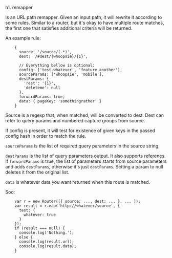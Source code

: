 h1. remapper

Is an URL path remapper. Given an input path, it will rewrite it according to
some rules. Similar to a router, but it's okay to have multiple route matches,
the first one that satisfies additional criteria will be returned.

An example rule:

        {
          source: '/source/(.*)',
          dest: '/#dest/{whoopsie}/{1}',

          // Everything bellow is optional:
          config: ['test.whatever', 'feature.another'],
          sourceParams: ['whoopsie', 'mobile'],
          destParams: {
            'rest': '{1}',
            'deleteme': null
          },
          forwardParams: true,
          data: { pageKey: 'somethingrather' }
        }

Source is a regexp that, when matched, will be converted to dest. Dest can refer
to query params and numbered capture groups from source.

If config is present, it will test for existence of given keys in the passed
config hash in order to match the rule.

`sourceParams` is the list of required query parameters in the source string,

`destParams` is the list of query parameters output. It also supports referenes.
If `forwardParams` is true, the list of parameters starts from source parameters
and adds `destParams`, otherwise it's just `destParams`. Setting a param to
null deletes it from the original list.

`data` is whatever data you want returned when this route is matched.

Soo:

        var r = new Router([{ source: ..., dest: ... }, ... ]);
        var result = r.map('http://whatever/source', {
          test: {
            whatever: true
          }
        });
        if (result === null) {
          console.log('Nothing.');
        } else {
          console.log(result.url);
          console.log(result.data);
        }

